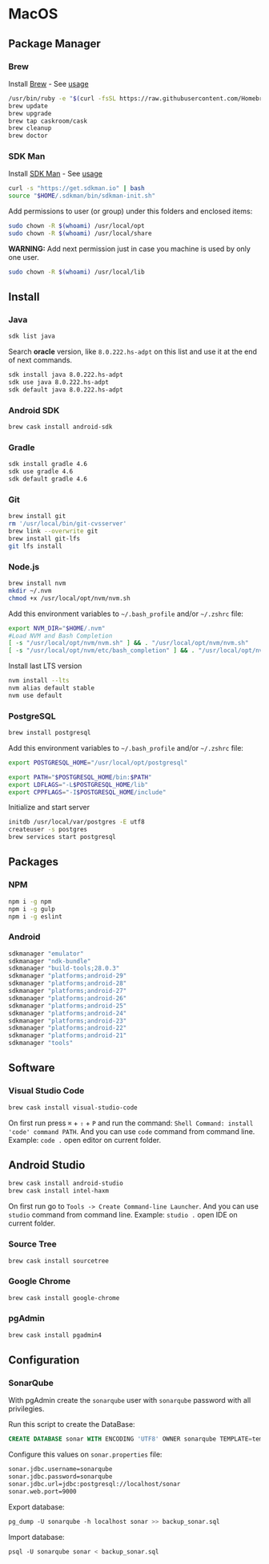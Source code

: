# MacOS

## Package Manager

### Brew

Install [Brew](https://brew.sh) - See [usage](https://docs.brew.sh/FAQ)

```bash
/usr/bin/ruby -e "$(curl -fsSL https://raw.githubusercontent.com/Homebrew/install/master/install)"
brew update
brew upgrade
brew tap caskroom/cask
brew cleanup
brew doctor
```

### SDK Man

Install [SDK Man](http://sdkman.io) - See [usage](https://sdkman.io/usage)

```bash
curl -s "https://get.sdkman.io" | bash
source "$HOME/.sdkman/bin/sdkman-init.sh"
```

Add permissions to user (or group) under this folders and enclosed items:

```bash
sudo chown -R $(whoami) /usr/local/opt
sudo chown -R $(whoami) /usr/local/share
```

**WARNING:** Add next permission just in case you machine is used by only one user.

```bash
sudo chown -R $(whoami) /usr/local/lib
```

## Install

### Java

```bash
sdk list java
```

Search **oracle** version, like `8.0.222.hs-adpt` on this list and use it at the end of next commands.

```bash
sdk install java 8.0.222.hs-adpt
sdk use java 8.0.222.hs-adpt
sdk default java 8.0.222.hs-adpt
```

### Android SDK

```bash
brew cask install android-sdk
```

### Gradle

```bash
sdk install gradle 4.6
sdk use gradle 4.6
sdk default gradle 4.6
```

### Git

```bash
brew install git
rm '/usr/local/bin/git-cvsserver'
brew link --overwrite git
brew install git-lfs
git lfs install
```

### Node.js

```bash
brew install nvm
mkdir ~/.nvm
chmod +x /usr/local/opt/nvm/nvm.sh
```

Add this environment variables to `~/.bash_profile` and/or `~/.zshrc` file:

```bash
export NVM_DIR="$HOME/.nvm"
#Load NVM and Bash Completion
[ -s "/usr/local/opt/nvm/nvm.sh" ] && . "/usr/local/opt/nvm/nvm.sh"
[ -s "/usr/local/opt/nvm/etc/bash_completion" ] && . "/usr/local/opt/nvm/etc/bash_completion"
```

Install last LTS version

```bash
nvm install --lts
nvm alias default stable
nvm use default
```

### PostgreSQL

```bash
brew install postgresql
```

Add this environment variables to `~/.bash_profile` and/or `~/.zshrc` file:

```bash
export POSTGRESQL_HOME="/usr/local/opt/postgresql"

export PATH="$POSTGRESQL_HOME/bin:$PATH"
export LDFLAGS="-L$POSTGRESQL_HOME/lib"
export CPPFLAGS="-I$POSTGRESQL_HOME/include"
```

Initialize and start server

```bash
initdb /usr/local/var/postgres -E utf8
createuser -s postgres
brew services start postgresql
```

## Packages

### NPM

```bash
npm i -g npm
npm i -g gulp
npm i -g eslint
```

### Android

```bash
sdkmanager "emulator"
sdkmanager "ndk-bundle"
sdkmanager "build-tools;28.0.3"
sdkmanager "platforms;android-29"
sdkmanager "platforms;android-28"
sdkmanager "platforms;android-27"
sdkmanager "platforms;android-26"
sdkmanager "platforms;android-25"
sdkmanager "platforms;android-24"
sdkmanager "platforms;android-23"
sdkmanager "platforms;android-22"
sdkmanager "platforms;android-21"
sdkmanager "tools"
```

## Software

### Visual Studio Code

```bash
brew cask install visual-studio-code
```

On first run press `⌘` + `⇧` + `P` and run the command: `Shell Command: install 'code' command PATH`. And you can use `code` command from command line. Example: `code .` open editor on current folder.

## Android Studio

```bash
brew cask install android-studio
brew cask install intel-haxm
```

On first run go to `Tools -> Create Command-line Launcher`. And you can use `studio` command from command line. Example: `studio .` open IDE on current folder.

### Source Tree

```bash
brew cask install sourcetree
```

### Google Chrome

```bash
brew cask install google-chrome
```

### pgAdmin

```bash
brew cask install pgadmin4
```

## Configuration

### SonarQube

With pgAdmin create the `sonarqube` user with `sonarqube` password with all privilegies.

Run this script to create the DataBase:

```sql
CREATE DATABASE sonar WITH ENCODING 'UTF8' OWNER sonarqube TEMPLATE=template0;
```

Configure this values on `sonar.properties` file:

```txt
sonar.jdbc.username=sonarqube
sonar.jdbc.password=sonarqube
sonar.jdbc.url=jdbc:postgresql://localhost/sonar
sonar.web.port=9000
```

Export database:

```bash
pg_dump -U sonarqube -h localhost sonar >> backup_sonar.sql
```

Import database:

```bash
psql -U sonarqube sonar < backup_sonar.sql
```
